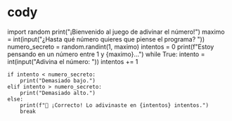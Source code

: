 # cody
import random
print("¡Bienvenido al juego de adivinar el número!")
maximo = int(input("¿Hasta qué número quieres que piense el programa? "))
numero_secreto = random.randint(1, maximo)
intentos = 0
print(f"Estoy pensando en un número entre 1 y {maximo}...")
while True:
    intento = int(input("Adivina el número: "))
    intentos += 1

    if intento < numero_secreto:
        print("Demasiado bajo.")
    elif intento > numero_secreto:
        print("Demasiado alto.")
    else:
        print(f"🎉 ¡Correcto! Lo adivinaste en {intentos} intentos.")
        break
